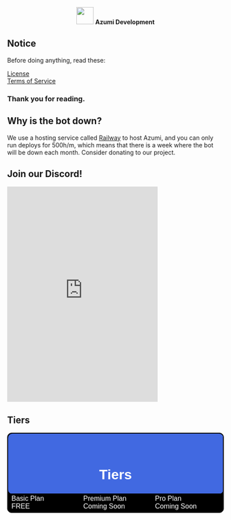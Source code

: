 <center><img src="https://i.imgur.com/He22p4b.png" border="0" width="40" height="40"> <strong>Azumi Development</strong></center>


## Notice
Before doing anything, read these:

[License](https://raw.githubusercontent.com/Azumi-Development/Azumi/main/LICENSE)<br>
[Terms of Service](https://raw.githubusercontent.com/Azumi-Development/Azumi/main/terms-of-service)

### Thank you for reading.


## Why is the bot down?

We use a hosting service called [Railway](https://railway.app) to host Azumi, and you can only run deploys for 500h/m, which means that there is a week where the bot will be down each month.
Consider donating to our project.


## Join our Discord!

<iframe src="https://canary.discord.com/widget?id=1007844136738619545&theme=dark" width="350" height="500" allowtransparency="true" frameborder="0" sandbox="allow-popups allow-popups-to-escape-sandbox allow-same-origin allow-scripts"></iframe>


## Tiers
<style>
table, th, td {border: 1px solid black; border-radius: 10px}
</style>
<table border=5 width=900 style="background-color:black; font-family: 'TW Cen MT Condensed', 'Arial', Calibri, 'Trebuchet MS', sans-serif;">
<tr align=center>
<td colspan=3 style="background-color:royalblue;color:rgb(255, 255, 255)"><br style="line-height: 30px"><h1>Tiers</h1></td>
<tr>
<tr>
<td width=150 style="background-color: black;color:white">Basic Plan<br style="line-height: 30px">FREE<br style="line-height: 50px"></td>
<td width=150 style="background-color: black;color:white">Premium Plan<br style="line-height: 30px">Coming Soon</td>
<td width=150 style="background-color: black;color:white">Pro Plan<br style="line-height: 30px">Coming Soon</td>
</tr>
